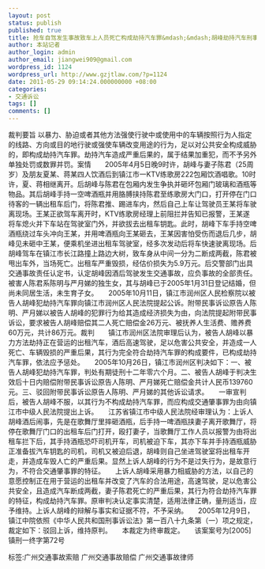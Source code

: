 ```yaml
---
layout: post
status: publish
published: true
title: 抢车自驾发生事故致车上人员死亡构成劫持汽车罪&mdash;&mdash;胡峰劫持汽车刑事附带民事诉讼案
author: 本站记者
author_login: admin
author_email: jiangwei909@gmail.com
wordpress_id: 1124
wordpress_url: http://www.gzjtlaw.com/?p=1124
date: 2011-05-29 09:14:24.000000000 +08:00
categories:
- 交通诉讼
tags: []
comments: []
---
```

裁判要旨 以暴力、胁迫或者其他方法强使行驶中或使用中的车辆按照行为人指定的线路、方向或目的地行驶或强使车辆改变用途的行为，足以对公共安全构成威胁的，即构成劫持汽车罪。劫持汽车造成严重后果的，属于结果加重犯，而不予另外单独处罚或数罪并罚。案情　　2005年4月5日晚9时许，胡峰与妻子陈君（25周岁）及朋友夏某、蒋某四人饮酒后到镇江市一KTV练歌房222包厢饮酒唱歌。10时许，夏、蒋相继离开。后胡峰与陈君在包厢内发生争执并砸坏包厢门玻璃和酒瓶等物品。其后胡峰手持一空啤酒瓶并用胳膊挟持陈君至练歌房大门口，打开停在门口待客的一辆出租车后门，将陈君推、踢进车内，然后自己上车让驾驶员王某将车驶离现场。王某正欲驾车离开时，KTV练歌房经理上前阻拦并告知已报警，王某遂将车熄火并下车站在驾驶室门外，并欲拔去出租车钥匙。此时，胡峰下车手持空啤酒瓶绕过车头冲向王某，并用啤酒瓶向王某砸去，王某因害怕受伤而退后几步，胡峰见未砸中王某，便乘机坐进出租车驾驶室，经多次发动后将车快速驶离现场。后胡峰驾车在镇江市长江路撞上路边大树，致车身从中间一分为二断成两截，陈君被甩出车外，当场死亡。出租车严重毁损，经估价损失为5.9万元。后交警部门出具交通事故责任认定书，认定胡峰因酒后驾驶发生交通事故，应负事故的全部责任。　　被害人陈君系陈明与严月娣的独生女，其与胡峰已于2005年1月31日登记结婚，但尚未同居生活，未生育子女。　　2005年10月11日，镇江市润州区人民检察院以被告人胡峰犯劫持汽车罪向镇江市润州区人民法院提起公诉。附带民事诉讼原告人陈明、严月娣以被告人胡峰的犯罪行为给其造成经济损失为由，向法院提起附带民事诉讼，要求被告人胡峰赔偿其二人死亡赔偿金26万元、被抚养人生活费、赡养费60万元，共计86万元。裁判　　镇江市润州区法院审理后认为，被告人胡峰以暴力方法劫持正在营运的出租汽车，酒后高速驾驶，足以危害公共安全，并造成一人死亡、车辆毁损的严重后果，其行为完全符合劫持汽车罪的构成要件，已构成劫持汽车罪，依法应予惩处。　　2005年10月26日，镇江市润州区判决如下：一、被告人胡峰犯劫持汽车罪，判处有期徒刑十二年零六个月。二、被告人胡峰于判决生效后十日内赔偿附带民事诉讼原告人陈明、严月娣死亡赔偿金共计人民币139760元。三、驳回附带民事诉讼原告人陈明、严月娣的其他诉讼请求。　　一审宣判后，被告人胡峰不服，以其行为不构成劫持汽车罪，而应构成交通肇事罪为由向镇江市中级人民法院提出上诉。　　江苏省镇江市中级人民法院经审理认为：上诉人胡峰酒后闹事，先是在歌舞厅里摔砸酒瓶，后手持一啤酒瓶挟妻子离开歌舞厅，将停在歌舞厅门口的出租车后门打开，殴打妻子，当歌舞厅工作人员以报警为由将出租车拦下后，其手持酒瓶恐吓司机开车，司机被迫下车，其亦下车并手持酒瓶威胁正准备拔汽车钥匙的司机，司机又被迫后退，胡峰则自己坐进驾驶室将出租车开走，并造成车毁人亡的严重后果。显然上诉人胡峰的行为不是过失行为，是故意行为，不符合交通肇事罪的特征。　　上诉人胡峰采用暴力相威胁的方法，以自己的意愿控制正在用于营运的出租车并改变了汽车的合法用途，高速驾驶，足以危害公共安全，且造成汽车断成两截，妻子陈君死亡的严重后果，其行为符合劫持汽车罪的特征，构成劫持汽车罪。原审判决认定事实清楚，适用法律正确，量刑适当，应予维持。上诉人胡峰的辩解与事实和证据不符，不予采纳。　　2005年12月9日，镇江中院依照《中华人民共和国刑事诉讼法》第一百八十九条第（一）项之规定，裁定如下：驳回上诉，维持原判。　　本裁定为终审裁定。　　该案案号为[2005]镇刑一终字第72号标签:广州交通事故索赔 广州交通事故赔偿 广州交通事故律师
